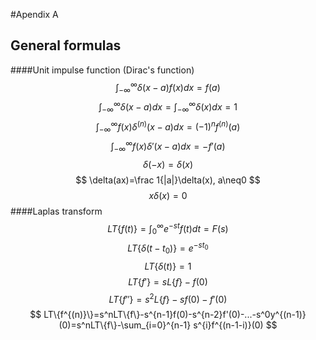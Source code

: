 #Apendix A
## General formulas
####Unit impulse function (Dirac's function)
$$
\int_{-\infty}^\infty \delta(x-a)f(x) dx=f(a)
$$
$$
\int_{-\infty}^\infty \delta(x-a)dx=\int_{-\infty}^\infty \delta(x)dx=1
$$
$$
\int_{-\infty}^\infty f(x)\delta^{(n)}(x-a)dx=(-1)^nf^{(n)}(a)
$$
$$
\int_{-\infty}^\infty f(x)\delta'(x-a)dx=-f'(a)
$$
$$
\delta(-x)=\delta(x)
$$
$$
\delta(ax)=\frac 1{|a|}\delta(x), a\neq0
$$
$$
x\delta(x)=0
$$
####Laplas transform
$$
LT\{f(t) \}=\int_0^\infty e^{-st}f(t)dt=F(s)
$$
$$
LT\{\delta(t-t_0) \}=e^{-st_0}
$$
$$
LT\{\delta(t) \}=1
$$
$$
LT\{f'\}=sL\{f\}-f(0)
$$
$$
LT\{f''\}=s^2L\{f\}-sf(0)-f'(0)
$$
$$
LT\{f^{(n)}\}=s^nLT\{f\}-s^{n-1}f(0)-s^{n-2}f'(0)-...-s^0y^{(n-1)}(0)=s^nLT\{f\}-\sum_{i=0}^{n-1} s^{i}f^{(n-1-i)}(0)
$$

